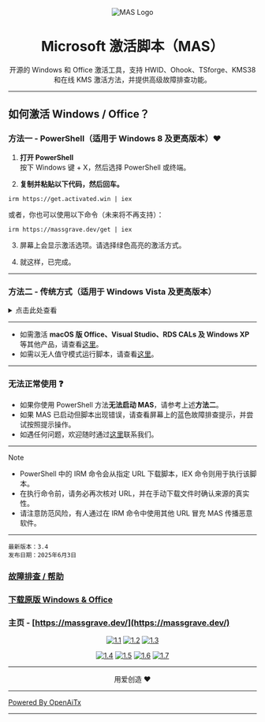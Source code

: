 <p align="center"><img src="https://massgrave.dev/img/logo_small.png" alt="MAS Logo"></p>

<h1 align="center">Microsoft 激活脚本（MAS）</h1>

<p align="center">开源的 Windows 和 Office 激活工具，支持 HWID、Ohook、TSforge、KMS38 和在线 KMS 激活方法，并提供高级故障排查功能。</p>

<hr>
  
## 如何激活 Windows / Office？

### 方法一 - PowerShell（适用于 Windows 8 及更高版本）❤️

1.   **打开 PowerShell**  
	按下 Windows 键 + X，然后选择 PowerShell 或终端。

2.   **复制并粘贴以下代码，然后回车。**  
```
irm https://get.activated.win | iex
```
或者，你也可以使用以下命令（未来将不再支持）：  
```
irm https://massgrave.dev/get | iex
```

3.   屏幕上会显示激活选项。请选择绿色高亮的激活方式。

4.   就这样，已完成。

---

### 方法二 - 传统方式（适用于 Windows Vista 及更高版本）

<details>
  <summary>点击此处查看</summary>
  
1.   通过下方任意一个链接下载文件：  
`https://github.com/massgravel/Microsoft-Activation-Scripts/archive/refs/heads/master.zip`  
或  
`https://git.activated.win/massgrave/Microsoft-Activation-Scripts/archive/master.zip`
2.   右键点击下载好的 zip 文件并解压。
3.   在解压后的文件夹中，找到名为 `All-In-One-Version` 的文件夹。
4.   运行名为 `MAS_AIO.cmd` 的文件。
5.   屏幕上会显示激活选项。请按照提示操作。
6.   就这样，已完成。

</details>

---

- 如需激活 **macOS 版 Office、Visual Studio、RDS CALs 及 Windows XP** 等其他产品，请查看[这里](https://massgrave.dev/unsupported_products_activation)。
- 如需以无人值守模式运行脚本，请查看[这里](https://massgrave.dev/command_line_switches)。

---

### 无法正常使用 ❓

- 如果你使用 PowerShell 方法**无法启动 MAS**，请参考上述**方法二**。
- 如果 MAS 已启动但脚本出现错误，请查看屏幕上的蓝色故障排查提示，并尝试按照提示操作。
- 如遇任何问题，欢迎随时通过[这里](https://massgrave.dev/troubleshoot)联系我们。

---

> [!NOTE]
>
> - PowerShell 中的 IRM 命令会从指定 URL 下载脚本，IEX 命令则用于执行该脚本。
> - 在执行命令前，请务必再次核对 URL，并在手动下载文件时确认来源的真实性。
> - 请注意防范风险，有人通过在 IRM 命令中使用其他 URL 冒充 MAS 传播恶意软件。

---

```
最新版本：3.4
发布日期：2025年6月3日
```

### [故障排查 / 帮助](https://massgrave.dev/troubleshoot)
### [下载原版 Windows & Office](https://massgrave.dev/genuine-installation-media)
### 主页 - [https://massgrave.dev/](https://massgrave.dev/)

<div align="center">
  
[![1.1]][1]
[![1.2]][2]
[![1.3]][3]

</div>

<div align="center">
  
[![1.4]][4]
[![1.5]][5]
[![1.6]][6]
[![1.7]][7]

</div>

[1.1]: https://massgrave.dev/img/logo_github.png (GitHub)
[1.2]: https://massgrave.dev/img/logo_azuredevops.png (AzureDevOps)
[1.3]: https://massgrave.dev/img/logo_gitea.png (自托管 Git)

[1.4]: https://massgrave.dev/img/logo_discord.png (无需注册与我们聊天)
[1.5]: https://massgrave.dev/img/logo_reddit.png (Reddit)
[1.6]: https://massgrave.dev/img/logo_bluesky.png (Bluesky)
[1.7]: https://massgrave.dev/img/logo_x.png (Twitter)

[1]: https://github.com/massgravel/Microsoft-Activation-Scripts
[2]: https://dev.azure.com/massgrave/_git/Microsoft-Activation-Scripts
[3]: https://git.activated.win/massgrave/Microsoft-Activation-Scripts
[4]: https://discord.gg/j2yFsV5ZVC
[5]: https://www.reddit.com/r/MAS_Activator
[6]: https://bsky.app/profile/massgrave.dev
[7]: https://twitter.com/massgravel

---

<p align="center">用爱创造 ❤️</p>

---

[Powered By OpenAiTx](https://github.com/OpenAiTx/OpenAiTx)

---